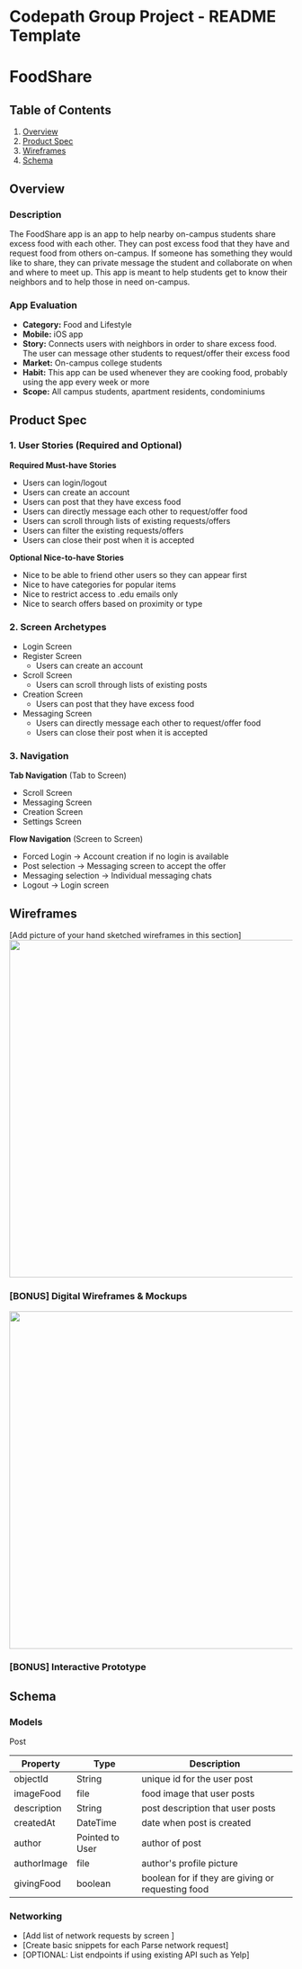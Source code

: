 Codepath Group Project - README Template
===

# FoodShare

## Table of Contents
1. [Overview](#Overview)
1. [Product Spec](#Product-Spec)
1. [Wireframes](#Wireframes)
2. [Schema](#Schema)

## Overview
### Description
The FoodShare app is an app to help nearby on-campus students share excess food with each other. They can post excess food that they have and request food from others on-campus. If someone has something they would like to share, they can private message the student and collaborate on when and where to meet up. This app is meant to help students get to know their neighbors and to help those in need on-campus.

### App Evaluation

- **Category:** Food and Lifestyle
- **Mobile:** iOS app
- **Story:** Connects users with neighbors in order to share excess food. The user can message other students to request/offer their excess food
- **Market:** On-campus college students
- **Habit:** This app can be used whenever they are cooking food, probably using the app every week or more
- **Scope:** All campus students, apartment residents, condominiums

## Product Spec

### 1. User Stories (Required and Optional)

**Required Must-have Stories**

* Users can login/logout
* Users can create an account
* Users can post that they have excess food
* Users can directly message each other to request/offer food
* Users can scroll through lists of existing requests/offers
* Users can filter the existing requests/offers
* Users can close their post when it is accepted

**Optional Nice-to-have Stories**

* Nice to be able to friend other users so they can appear first
* Nice to have categories for popular items
* Nice to restrict access to .edu emails only
* Nice to search offers based on proximity or type

### 2. Screen Archetypes

* Login Screen
* Register Screen
   * Users can create an account
* Scroll Screen
   * Users can scroll through lists of existing posts
* Creation Screen
   * Users can post that they have excess food
* Messaging Screen
   * Users can directly message each other to request/offer food
   * Users can close their post when it is accepted

### 3. Navigation

**Tab Navigation** (Tab to Screen)

* Scroll Screen
* Messaging Screen
* Creation Screen
* Settings Screen

**Flow Navigation** (Screen to Screen)

* Forced Login -> Account creation if no login is available
* Post selection -> Messaging screen to accept the offer
* Messaging selection -> Individual messaging chats
* Logout -> Login screen

## Wireframes
[Add picture of your hand sketched wireframes in this section]
<img src="https://drive.google.com/file/d/1iRwVjt_NRO90CaiqcGM_om2CmCDS68kS/view?usp=sharing" width=600>

### [BONUS] Digital Wireframes & Mockups
<img src="https://drive.google.com/file/d/1pRZuEDgu5PAGS39zEaPBJypzWNz7qa02/view?usp=sharing" width=600>

### [BONUS] Interactive Prototype

## Schema 

### Models
Post

| Property | Type | Description |
| -------- | ---- | ----------- |
| objectId | String | unique id for the user post |
| imageFood | file | food image that user posts |
| description | String | post description that user posts |
| createdAt | DateTime | date when post is created |
| author | Pointed to User | author of post |
| authorImage | file | author's profile picture |
| givingFood | boolean | boolean for if they are giving or requesting food |

### Networking
- [Add list of network requests by screen ]
- [Create basic snippets for each Parse network request]
- [OPTIONAL: List endpoints if using existing API such as Yelp]
